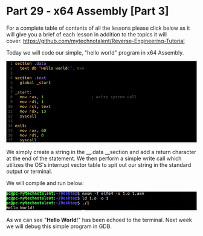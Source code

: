 # Part 29 - x64 Assembly \[Part 3\]

For a complete table of contents of all the lessons please click below as it will give you a brief of each lesson in addition to the topics it will cover.&nbsp;https://github.com/mytechnotalent/Reverse-Engineering-Tutorial

Today we will code our simple, "hello world" program in x64 Assembly.

<div class="slate-resizable-image-embed slate-image-embed__resize-full-width"><img src="/imgs/1552041593157.jpg"/></div>

We simply create a string in the __.data __section and add a return character at the end of the statement. We then perform a simple write call which utilizes the OS's interrupt vector table to spit out our string in the standard output or terminal.

We will compile and run below:

<div class="slate-resizable-image-embed slate-image-embed__resize-full-width"><img src="/imgs/1552041719716.jpg"/></div>

As we can see "__Hello World__!" has been echoed to the terminal. Next week we will debug this simple program in GDB.